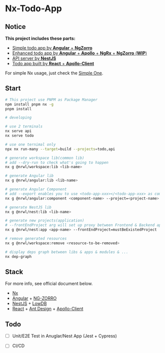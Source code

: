 # Nx-Todo-App

## Notice

**This project includes these parts:**

- [Simple todo app by **Angular** + **NgZorro**](apps/todo/)
- [Enhanced todo app by **Angular** + **Apollo** + **NgRx** + **NgZorro** (**WIP**)](apps/enhanced-todo/)
- [API server by **NestJS**](apps/api/)
- [Todo app built by **React** + **Apollo-Client**](apps/react-todo)

For simple Nx usage, just check the [Simple One](apps/todo/).
## Start

```bash
# This project use PNPM as Package Manager
npm install pnpm nx -g
pnpm install 

# developing

# use 2 terminals
nx serve api
nx serve todo

# use one ternimal only
npx nx run-many --target=build --projects=todo,api

# generate workspace lib(common lib)
# add --dry-run to check what's going to happen
nx g @nrwl/workspace:lib <lib-name>

# generate Angular lib
nx g @nrwl/angular:lib <lib-name>

# generate Angular Component
# add --export enables you to use <todo-app-xxx></<todo-app-xxx> as command executed once
nx g @nrwl/angular:component <component-name> --project=<project-name> --export

# generate NestJS lib
nx g @nrwl/nest:lib <lib-name>

# generate new projects(application)
# --frontEndProject arg will set up proxy between Frontend & Backend applications
nx g @nrwl/nest:app <app-name> --frontEndProject=mustBeExistedProject

# remove generated resources
nx g @nrwl/workspace:remove <resource-to-be-removed>

# display deps graph between libs & apps & modules & ...
nx dep-graph
```

## Stack

For more info, see official document below.

- [Nx](https://nx.dev/)
- [Angular](https://angular.cn/) + [NG-ZORRO](https://ng.ant.design/docs/introduce/zh)
- [NestJS](https://nestjs.com/) + [LowDB](https://github.com/typicode/lowdb)
- [React](https://github.com/facebook/react) + [Ant Design](https://ant.design/) + [Apollo-Client](https://github.com/apollographql/apollo-client)

## Todo

- [ ] Unit/E2E Test in Anuglar/Nest App (Jest + Cypress)
- [ ] CI/CD

